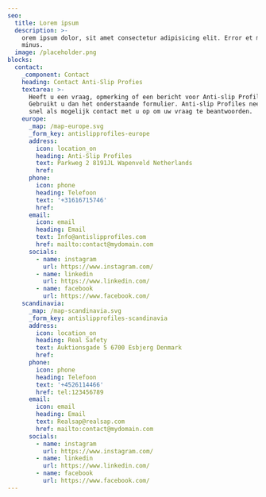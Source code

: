 ```yaml
---
seo:
  title: Lorem ipsum
  description: >-
    orem ipsum dolor, sit amet consectetur adipisicing elit. Error et magni
    minus.
  image: /placeholder.png
blocks:
  contact:
    _component: Contact
    heading: Contact Anti-Slip Profies
    textarea: >-
      Heeft u een vraag, opmerking of een bericht voor Anti-slip Profiles?
      Gebruikt u dan het onderstaande formulier. Anti-slip Profiles neemt dan zo
      snel als mogelijk contact met u op om uw vraag te beantwoorden.
    europe:
      _map: /map-europe.svg
      _form_key: antislipprofiles-europe
      address:
        icon: location_on
        heading: Anti-Slip Profiles
        text: Parkweg 2 8191JL Wapenveld Netherlands
        href:
      phone:
        icon: phone
        heading: Telefoon
        text: '+31616715746'
        href:
      email:
        icon: email
        heading: Email
        text: Info@antislipprofiles.com
        href: mailto:contact@mydomain.com
      socials:
        - name: instagram
          url: https://www.instagram.com/
        - name: linkedin
          url: https://www.linkedin.com/
        - name: facebook
          url: https://www.facebook.com/
    scandinavia:
      _map: /map-scandinavia.svg
      _form_key: antislipprofiles-scandinavia
      address:
        icon: location_on
        heading: Real Safety
        text: Auktionsgade 5 6700 Esbjerg Denmark
        href:
      phone:
        icon: phone
        heading: Telefoon
        text: '+4526114466'
        href: tel:123456789
      email:
        icon: email
        heading: Email
        text: Realsap@realsap.com
        href: mailto:contact@mydomain.com
      socials:
        - name: instagram
          url: https://www.instagram.com/
        - name: linkedin
          url: https://www.linkedin.com/
        - name: facebook
          url: https://www.facebook.com/
---
```

